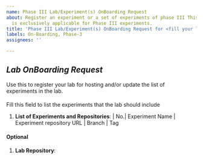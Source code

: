 ```yaml
---
name: Phase III Lab/Experiment(s) OnBoarding Request
about: Register an experiment or a set of experiments of phase III This issue type
  is exclusively applicable for Phase III experiments.
title: 'Phase III Lab/Experiment(s) OnBoarding Request for <fill your lab name here>'
labels: On-Boarding, Phase-3
assignees: ''

---
```


## *Lab OnBoarding Request*
Use this to register your lab for hosting and/or update the list
of experiments in the lab.

#### 
Fill this field to list the experiments that the lab should include

1. **List of Experiments and Repositories**: <!-- repositories must be public -->
| No.| Experiment Name | Experiment repository URL | Branch | Tag

#### Optional

1. **Lab Repository**: <!-- url of the lab repository, which must be public -->


